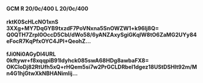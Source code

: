 #### GCM R 20/0c/400 L 20/0c/400
**rktK0ScHLcNO1xnS**<br/>**3XXg+MY7DqGYB9txzdF7PoVNxna5SnOWZW1+k96Ij8Q=**<br/>**Q0QTH7ZrpI0OccD5Cbl/dWo58/6yANZAxySgiGKqIW8tO6ZaMG2UYy84eFocR7KqPfxOYC4JPI+QeohZ...**<br/><br/>
**fJi0Ni0AGyDl4URL**<br/>**0kftywr+f8xqqpiB91ldyhck085swA68HDg8awbaFX8=**<br/>**OKCloDj82RtUfh5xQ+rHQem5si7w2PrGCLDRbeI1dgez18UStDSHlt92m/Mn4G1hjGtwXkNBHANimlij...**